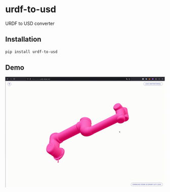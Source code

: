 # urdf-to-usd

URDF to USD converter

## Installation

```bash
pip install urdf-to-usd
```

## Demo

![urdf-to-usd](usd_demo.gif)
